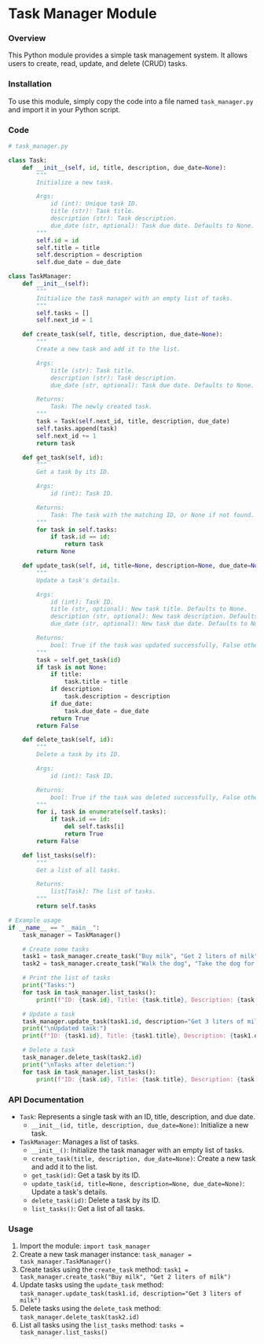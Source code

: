 **Task Manager Module**
========================

### Overview

This Python module provides a simple task management system. It allows users to create, read, update, and delete (CRUD) tasks.

### Installation

To use this module, simply copy the code into a file named `task_manager.py` and import it in your Python script.

### Code
```python
# task_manager.py

class Task:
    def __init__(self, id, title, description, due_date=None):
        """
        Initialize a new task.

        Args:
            id (int): Unique task ID.
            title (str): Task title.
            description (str): Task description.
            due_date (str, optional): Task due date. Defaults to None.
        """
        self.id = id
        self.title = title
        self.description = description
        self.due_date = due_date

class TaskManager:
    def __init__(self):
        """
        Initialize the task manager with an empty list of tasks.
        """
        self.tasks = []
        self.next_id = 1

    def create_task(self, title, description, due_date=None):
        """
        Create a new task and add it to the list.

        Args:
            title (str): Task title.
            description (str): Task description.
            due_date (str, optional): Task due date. Defaults to None.

        Returns:
            Task: The newly created task.
        """
        task = Task(self.next_id, title, description, due_date)
        self.tasks.append(task)
        self.next_id += 1
        return task

    def get_task(self, id):
        """
        Get a task by its ID.

        Args:
            id (int): Task ID.

        Returns:
            Task: The task with the matching ID, or None if not found.
        """
        for task in self.tasks:
            if task.id == id:
                return task
        return None

    def update_task(self, id, title=None, description=None, due_date=None):
        """
        Update a task's details.

        Args:
            id (int): Task ID.
            title (str, optional): New task title. Defaults to None.
            description (str, optional): New task description. Defaults to None.
            due_date (str, optional): New task due date. Defaults to None.

        Returns:
            bool: True if the task was updated successfully, False otherwise.
        """
        task = self.get_task(id)
        if task is not None:
            if title:
                task.title = title
            if description:
                task.description = description
            if due_date:
                task.due_date = due_date
            return True
        return False

    def delete_task(self, id):
        """
        Delete a task by its ID.

        Args:
            id (int): Task ID.

        Returns:
            bool: True if the task was deleted successfully, False otherwise.
        """
        for i, task in enumerate(self.tasks):
            if task.id == id:
                del self.tasks[i]
                return True
        return False

    def list_tasks(self):
        """
        Get a list of all tasks.

        Returns:
            list[Task]: The list of tasks.
        """
        return self.tasks

# Example usage
if __name__ == "__main__":
    task_manager = TaskManager()

    # Create some tasks
    task1 = task_manager.create_task("Buy milk", "Get 2 liters of milk")
    task2 = task_manager.create_task("Walk the dog", "Take the dog for a 30-minute walk")

    # Print the list of tasks
    print("Tasks:")
    for task in task_manager.list_tasks():
        print(f"ID: {task.id}, Title: {task.title}, Description: {task.description}")

    # Update a task
    task_manager.update_task(task1.id, description="Get 3 liters of milk")
    print("\nUpdated task:")
    print(f"ID: {task1.id}, Title: {task1.title}, Description: {task1.description}")

    # Delete a task
    task_manager.delete_task(task2.id)
    print("\nTasks after deletion:")
    for task in task_manager.list_tasks():
        print(f"ID: {task.id}, Title: {task.title}, Description: {task.description}")
```
### API Documentation

* `Task`: Represents a single task with an ID, title, description, and due date.
	+ `__init__(id, title, description, due_date=None)`: Initialize a new task.
* `TaskManager`: Manages a list of tasks.
	+ `__init__()`: Initialize the task manager with an empty list of tasks.
	+ `create_task(title, description, due_date=None)`: Create a new task and add it to the list.
	+ `get_task(id)`: Get a task by its ID.
	+ `update_task(id, title=None, description=None, due_date=None)`: Update a task's details.
	+ `delete_task(id)`: Delete a task by its ID.
	+ `list_tasks()`: Get a list of all tasks.

### Usage

1. Import the module: `import task_manager`
2. Create a new task manager instance: `task_manager = task_manager.TaskManager()`
3. Create tasks using the `create_task` method: `task1 = task_manager.create_task("Buy milk", "Get 2 liters of milk")`
4. Update tasks using the `update_task` method: `task_manager.update_task(task1.id, description="Get 3 liters of milk")`
5. Delete tasks using the `delete_task` method: `task_manager.delete_task(task2.id)`
6. List all tasks using the `list_tasks` method: `tasks = task_manager.list_tasks()`